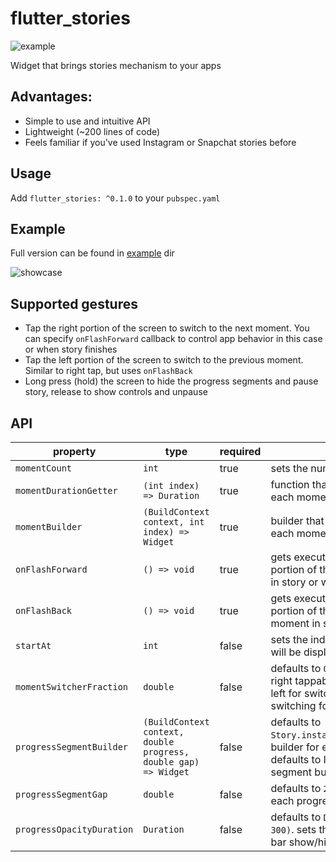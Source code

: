 # flutter_stories

![example](https://raw.githubusercontent.com/vanelizarov/flutter_stories/master/logo.png)

Widget that brings stories mechanism to your apps

## Advantages:
  - Simple to use and intuitive API
  - Lightweight (~200 lines of code)
  - Feels familiar if you've used Instagram or Snapchat stories before

## Usage

Add `flutter_stories: ^0.1.0` to your `pubspec.yaml`

## Example

Full version can be found in [example](https://github.com/vanelizarov/flutter_stories/tree/master/example) dir

![showcase](https://raw.githubusercontent.com/vanelizarov/flutter_stories/master/showcase.gif)


## Supported gestures

- Tap the right portion of the screen to switch to the next moment. You can specify `onFlashForward` callback to control app behavior in this case or when story finishes
- Tap the left portion of the screen to switch to the previous moment. Similar to right tap, but uses `onFlashBack`
- Long press (hold) the screen to hide the progress segments and pause story, release to show controls and unpause

## API

| property                  | type                                                            | required | description                                                                                                                                     |
| ------------------------- | --------------------------------------------------------------- | -------- | ----------------------------------------------------------------------------------------------------------------------------------------------- |
| `momentCount`             | `int`                                                           | true     | sets the number of moments in story                                                                                                             |
| `momentDurationGetter`    | `(int index) => Duration`                                       | true     | function that must return Duration for each moment                                                                                              |
| `momentBuilder`           | `(BuildContext context, int index) => Widget`                   | true     | builder that gets executed executed for each moment                                                                                             |
| `onFlashForward`          | `() => void`                                                    | true     | gets executed when user taps the right portion of the screen on the last moment in story or when story finishes playing                         |
| `onFlashBack`             | `() => void`                                                    | true     | gets executed when user taps the left portion of the screen on the first moment in story                                                        |
| `startAt`                 | `int`                                                           | false    | sets the index of the first moment that will be displayed. defaults to `0`                                                                      |
| `momentSwitcherFraction`  | `double`                                                        | false    | defaults to `0.33`. sets the ratio of left and right tappable portions of the screen: left for switching back, right for switching forward      |
| `progressSegmentBuilder`  | `(BuildContext context, double progress, double gap) => Widget` | false    | defaults to `Story.instagramProgressSegmentBuilder`. builder for each progress segment. defaults to Instagram-like minimalistic segment builder |
| `progressSegmentGap`      | `double`                                                        | false    | defaults to `2.0`. sets the gap between each progress segment                                                                                   |
| `progressOpacityDuration` | `Duration`                                                      | false    | defaults to `Duration(milliseconds: 300)`. sets the duration for the progress bar show/hide animation                                           |
